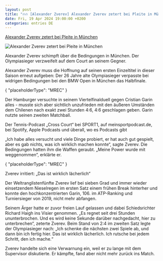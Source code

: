 ```yaml
---
layout: post
title: "🔥🔥 [Alexander Zverev] Alexander Zverev zetert bei Pleite in München"
date: Fri, 19 Apr 2024 19:00:00 +0200
categories: entries DE
---
```

[Alexander Zverev zetert bei Pleite in München](https://www.sport1.de/news/tennis/atp/2024/04/zverev-verpasst-schimpfend-halbfinale-in-munchen)

![Alexander Zverev zetert bei Pleite in München](https://reshape.sport1.de/c/t/08a02950-b1bc-4c6c-b569-33616a30d6d6/1200x630)

Alexander Zverev schimpft über die Bedingungen in München. Der Olympiasieger verzweifelt auf dem Court an seinem Gegner.

Alexander Zverev muss die Hoffnung auf seinen ersten Einzeltitel in dieser Saison erneut aufgeben: Der 26 Jahre alte Olympiasieger verpasste bei widrigen Bedingungen bei den BMW Open in München das Halbfinale.

{ "placeholderType": "MREC" }

Der Hamburger versuchte in seinem Viertelfinalduell gegen Cristian Garin alles - musste sich aber sichtlich unzufrieden mit den äußeren Umständen dem Chilenen nach exakt zwei Stunden 4:6, 4:6 geschlagen geben. Garin nutzte seinen zweiten Matchball.

Der Tennis-Podcast „Cross Court“ bei SPORT1, auf meinsportpodcast.de, bei Spotify, Apple Podcasts und überall, wo es Podcasts gibt

„Ich habe alles versucht und viele Dinge probiert, er hat auch gut gespielt, aber es gab nichts, was ich wirklich machen konnte“, sagte Zverev. Die Bedingungen hatten ihm die Waffen geraubt. „Meine Power wurde mit weggenommen“, erklärte er.

{ "placeholderType": "MREC" }

Zverev irritiert: „Das ist wirklich lächerlich“

Der Weltranglistenfünfte Zverev lief bei sieben Grad und immer wieder einsetzendem Nieselregen im ersten Satz einem frühen Break hinterher und konnte den hochkonzentrierten Garin, 106. im ATP-Ranking und Turniersieger von 2019, nicht mehr abfangen.

Seinem Ärger hatte er zuvor freien Lauf gelassen und dabei Schiedsrichter Richard Haigh ins Visier genommen. „Es regnet seit drei Stunden ununterbrochen. Und es wird keine Sekunde darüber nachgedacht, hier zu unterbrechen“, zeterte Zverev. Beim Stand von 2:4 im zweiten Satz legte der Olympiasieger nach: „Ich schenke die nächsten zwei Spiele ab, und dann bin ich fertig hier. Das ist wirklich lächerlich. Ich rutsche bei jedem Schritt, den ich mache.“

Zverev handelte sich eine Verwarnung ein, weil er zu lange mit dem Supervisor diskutierte. Er kämpfte, fand aber nicht mehr zurück ins Match.

